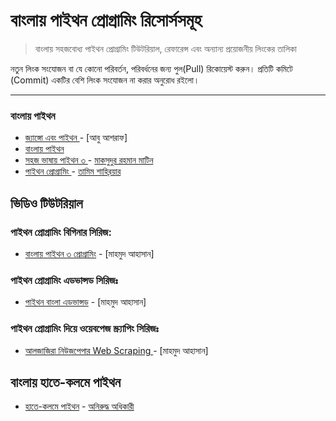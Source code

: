 # বাংলায় পাইথন প্রোগ্রামিং রিসোর্সসমূহ

> বাংলায় সহজবোধ্য পাইথন প্রোগ্রামিং টিউটরিয়াল, রেফারেন্স এবং অন্যান্য প্রয়োজনীয় লিংকের তালিকা

নতুন লিংক সংযোজন বা যে কোনো পরিবর্তন, পরিবর্ধনের জন্য পুল(Pull) রিকোয়েস্ট করুন। প্রতিটি কমিটে (Commit) একটির বেশি লিংক সংযোজন না করার অনুরোধ রইলো।

 

---

### বাংলায় পাইথন
* [জ্যাঙ্গো এবং পাইথন ](http://masnun.com/tutorials)  - [আবু আশরাফ] 
* [বাংলায় পাইথন](https://python.howtocode.com.bd/?fbclid=IwAR3WakbZDJpt4retznSS2PPjaytDCWnUdNQ95YB9nv0KF5BHOb1R65moG6s) 
* [সহজ ভাষায় পাইথন ৩ ](https://python.maateen.me)  - [মাকসুদুর রহমান মাটিন](https://www.linkedin.com/in/maateen/)
* [পাইথন প্রোগ্রামিং ](http://pybook.subeen.com/)  - [তামিম শাহ‍্‍রিয়ার](https://www.facebook.com/tamim.shahriar.subeen)

## ভিডিও টিউটরিয়াল

### পাইথন প্রোগ্রামিং বিগিনার সিরিজ:

 
* [বাংলায় পাইথন ৩ প্রোগ্রামিং](https://bit.ly/2LuyVla?fbclid=IwAR2AfI2Kr7UpWqnP9laC4EpPegruFKQa1LJRR8xndnY1V47OqEeyFDeNawo) - [মাহমুদ আহাসান] 
    
### পাইথন প্রোগ্রামিং এডভান্সড সিরিজঃ

* [পাইথন বাংলা এডভান্সড](https://bit.ly/2Jzggmx) - [মাহমুদ আহাসান] 

### পাইথন প্রোগ্রামিং দিয়ে ওয়েবপেজ স্ক্র‍্যাপিং সিরিজঃ

* [আলজাজিরা নিউজপেপার Web Scraping ](https://www.youtube.com/watch?v=3YLyT4LRJUc&list=PLlMOodDAsO4zLUcrCyUJ8aclYqOOcSMfn&fbclid=IwAR3Xwh5cMzLW-1OQEnDB0jSjXEL2qJYKn0wVgiTPif-0MRX7A0sBRIkre44) - [মাহমুদ আহাসান] 



## বাংলায় হাতে-কলমে পাইথন

* [হাতে-কলমে পাইথন](https://adhikary.net/bn/2016/06/11/learn-python-by-building-0/?fbclid=IwAR1M9fQwdn2nFQXidPuBOkuGgHDXkiEhusQR0xp5XAg0hK6cSKAxi7El_KI)  -  [অনিরুদ্ধ অধিকারী](https://linkedin.com/in/tuxboy)
